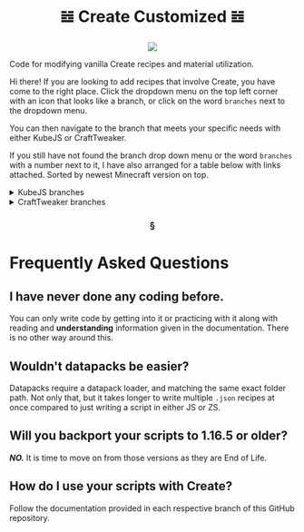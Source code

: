 # <p align="center" dir="auto">𝌤 Create Customized 𝌤</p>
<p align="center" dir="auto"><a href="https://"><img src="https://img.shields.io/badge/Liscense-MIT-blueviolet"></a></p>

Code for modifying vanilla Create recipes and material utilization.

Hi there! If you are looking to add recipes that involve Create, you have come to the right place. Click the dropdown menu on the top left corner with an icon that looks like a branch, or click on the word `branches` next to the dropdown menu.

You can then navigate to the branch that meets your specific needs with either KubeJS or CraftTweaker.

If you still have not found the branch drop down menu or the word `branches` with a number next to it, I have also arranged for a table below with links attached. Sorted by newest Minecraft version on top.

<details>

<summary>KubeJS branches</summary>

| Branch | Maintainance priority? |
| --- | --- |
| [forge/1.20.1/kubejs] | Yes, work in progress |
| [forge/1.19.2/kubejs-6.2](https://github.com/CelestialAbyss/Create-Customized/tree/forge/1.19.2/kubejs-6.2) | Yes |
| [forge/1.18.2/kubejs-5.5](https://github.com/CelestialAbyss/Create-Customized/tree/forge/1.18.2/kubejs-5.5) | Not priority |

</details>

<details>

<summary>CraftTweaker branches</summary>

| Branch | Maintainance priority? |
| --- | --- |
| [forge/1.18.2/crafttweaker](https://github.com/CelestialAbyss/Create-Customized/tree/forge/1.18.2/crafttweaker) | Not a priority |

</details>


### <p align="center" dir="auto">§</p>

# Frequently Asked Questions

## I have never done any coding before.

You can only write code by getting into it or practicing with it along with reading and **understanding** information given in the documentation. There is no other way around this.

## Wouldn't datapacks be easier?

Datapacks require a datapack loader, and matching the same exact folder path. Not only that, but it takes longer to write multiple `.json` recipes at once compared to just writing a script in either JS or ZS.

## Will you backport your scripts to 1.16.5 or older?

***NO.*** It is time to move on from those versions as they are End of Life.

## How do I use your scripts with Create?

Follow the documentation provided in each respective branch of this GitHub repository.

